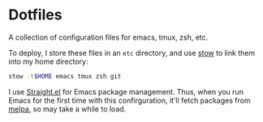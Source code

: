 # Dotfiles

A collection of configuration files for emacs, tmux, zsh, etc.

To deploy, I store these files in an `etc` directory, and use [stow][]
to link them into my home directory:

```bash
stow -t$HOME emacs tmux zsh git
```

I use [Straight.el][straight] for Emacs package management. Thus, when
you run Emacs for the first time with this confirguration, it'll fetch
packages from [melpa][], so may take a while to load.


[stow]: https://www.gnu.org/software/stow/
[straight]: https://github.com/raxod502/straight.el
[melpa]: https://melpa.org/
